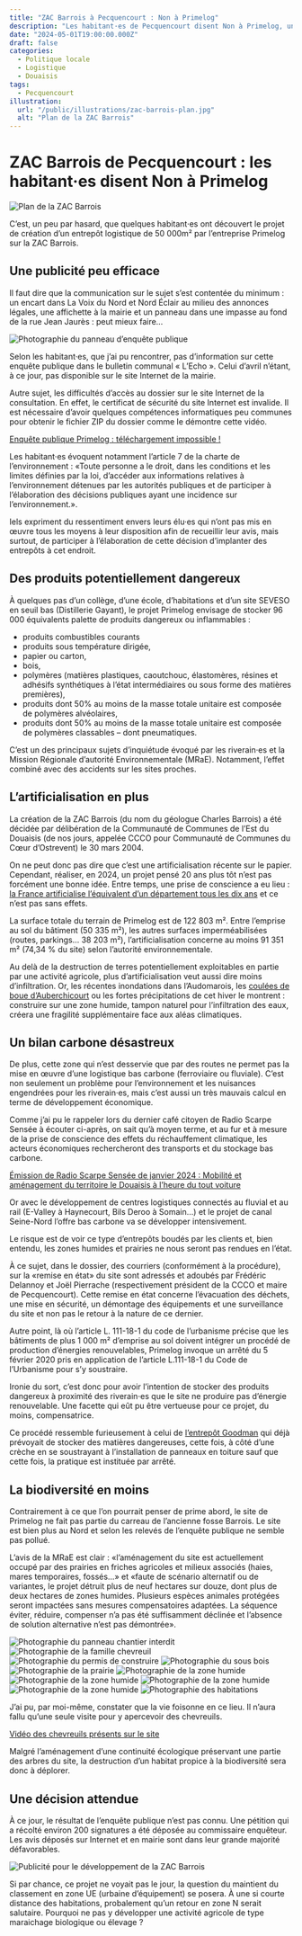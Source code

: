 ```yaml
---
title: "ZAC Barrois à Pecquencourt : Non à Primelog"
description: "Les habitant·es de Pecquencourt disent Non à Primelog, un entrepôt logistique de 50 000 m² en SEVESO seuil bas à deux pas des habitations et d’une école."
date: "2024-05-01T19:00:00.000Z"
draft: false
categories:
  - Politique locale
  - Logistique
  - Douaisis
tags:
  - Pecquencourt
illustration:
  url: "/public/illustrations/zac-barrois-plan.jpg"
  alt: "Plan de la ZAC Barrois"
---
```


# ZAC Barrois de Pecquencourt : les habitant·es disent Non à Primelog

![Plan de la ZAC Barrois](/public/illustrations/zac-barrois-plan.jpg)

C’est, un peu par hasard, que quelques habitant·es ont découvert le projet de création d’un entrepôt logistique de 50 000m² par l’entreprise Primelog sur la ZAC Barrois.

## Une publicité peu efficace

Il faut dire que la communication sur le sujet s’est contentée du minimum : un encart dans La Voix du Nord et Nord Éclair au milieu des annonces légales, une affichette à la mairie et un panneau dans une impasse au fond de la rue Jean Jaurès : peut mieux faire…

![Photographie du panneau d’enquête publique](/public/illustrations/zac-barrois-panneau-enquete-publique.jpg "🖼️➡️")

Selon les habitant·es, que j’ai pu rencontrer, pas d’information sur cette enquête publique dans le bulletin communal « L’Echo ». Celui d’avril n’étant, à ce jour, pas disponible sur le site Internet de la mairie.

Autre sujet, les difficultés d’accès au dossier sur le site Internet de la consultation. En effet, le certificat de sécurité du site Internet est invalide. Il est nécessaire d’avoir quelques compétences informatiques peu communes pour obtenir le fichier ZIP du dossier comme le démontre cette vidéo.

[Enquête publique Primelog : téléchargement impossible !](https://www.youtube.com/watch?v=aJ9uo3eulqM "📺 Voir la vidéo montrant ces difficultés d’accès à l’enquête publique")

Les habitant·es évoquent notamment l’article 7 de la charte de l’environnement : «Toute personne a le droit, dans les conditions et les limites définies par la loi, d’accéder aux informations relatives à l’environnement détenues par les autorités publiques et de participer à l’élaboration des décisions publiques ayant une incidence sur l’environnement.».

Iels expriment du ressentiment envers leurs élu·es qui n’ont pas mis en œuvre tous les moyens à leur disposition afin de recueillir leur avis, mais surtout, de participer à l’élaboration de cette décision d’implanter des entrepôts à cet endroit.

## Des produits potentiellement dangereux

À quelques pas d’un collège, d’une école, d’habitations et d’un site SEVESO en seuil bas (Distillerie Gayant), le projet Primelog envisage de stocker 96 000 équivalents palette de produits dangereux ou inflammables :

- produits combustibles courants
- produits sous température dirigée,
- papier ou carton,
- bois,
- polymères (matières plastiques, caoutchouc, élastomères, résines et adhésifs synthétiques à l’état intermédiaires ou sous forme des matières premières),
- produits dont 50% au moins de la masse totale unitaire est composée de polymères alvéolaires,
- produits dont 50% au moins de la masse totale unitaire est composée de polymères classables – dont pneumatiques.

C’est un des principaux sujets d’inquiétude évoqué par les riverain·es et la Mission Régionale d’autorité Environnementale (MRaE). Notamment, l’effet combiné avec des accidents sur les sites proches.

## L’artificialisation en plus

La création de la ZAC Barrois (du nom du géologue Charles Barrois) a été décidée par délibération de la Communauté de Communes de l’Est du Douaisis (de nos jours, appelée CCCO pour Communauté
de Communes du Cœur d’Ostrevent) le 30 mars 2004.

On ne peut donc pas dire que c’est une artificialisation récente sur le papier. Cependant, réaliser, en 2024, un projet pensé 20 ans plus tôt n’est pas forcément une bonne idée. Entre temps, une prise de conscience a eu lieu : [la France artificialise l’équivalent d’un département tous les dix ans](https://www.carbone4.com/article-zan-decryptage) et ce n’est pas sans effets.

La surface totale du terrain de Primelog est de 122 803 m². Entre l’emprise au sol du bâtiment (50 335 m²), les autres surfaces imperméabilisées (routes, parkings… 38 203 m²), l’artificialisation concerne au moins 91 351 m² (74,34 % du site) selon l’autorité environnementale.

Au delà de la destruction de terres potentiellement exploitables en partie par une activité agricole, plus d’artificialisation veut aussi dire moins d’infiltration. Or, les récentes inondations dans l’Audomarois, les [coulées de boue d’Auberchicourt](https://video-streaming.orange.fr/actu-politique/une-coulee-de-boue-a-ravage-auberchicourt-CNT000001pwDfJ.html) ou les fortes précipitations de cet hiver le montrent : construire sur une zone humide, tampon naturel pour l’infiltration des eaux, créera une fragilité supplémentaire face aux aléas climatiques.

## Un bilan carbone désastreux

De plus, cette zone qui n’est desservie que par des routes ne permet pas la mise en œuvre d’une logistique bas carbone (ferroviaire ou fluviale). C’est non seulement un problème pour l’environnement et les nuisances engendrées pour les riverain·es, mais c’est aussi un très mauvais calcul en terme de développement économique.

Comme j’ai pu le rappeler lors du dernier café citoyen de Radio Scarpe Sensée à écouter ci-après, on sait qu’à moyen terme, et au fur et à mesure de la prise de conscience des effets du réchauffement climatique, les acteurs économiques rechercheront des transports et du stockage bas carbone.

[Émission de Radio Scarpe Sensée de janvier 2024 : Mobilité et aménagement du territoire le Douaisis à l’heure du tout voiture](https://radioscarpesensee.com/index/wp-content/uploads/audio/CAFE-CITOYEN-240113-Mobilite-et-amenagement-du-territoire-le-douaisis-a-lheure-du-tout-voiture.mp3 "🎧 Écouter l’émission’")

Or avec le développement de centres logistiques connectés au fluvial et au rail (E-Valley à Haynecourt, Bils Deroo à Somain…) et le projet de canal Seine-Nord l’offre bas carbone va se développer intensivement.

Le risque est de voir ce type d’entrepôts boudés par les clients et, bien entendu, les zones humides et prairies ne nous seront pas rendues en l’état.

À ce sujet, dans le dossier, des courriers (conformément à la procédure), sur la «remise en état» du site sont adressés et adoubés par Frédéric Delannoy et Joël Pierrache (respectivement président de la CCCO et maire de Pecquencourt). Cette remise en état concerne l’évacuation des déchets, une mise en sécurité, un démontage des équipements et une surveillance du site et non pas le retour à la nature de ce dernier.

Autre point, là où l’article L. 111-18-1 du code de l’urbanisme précise que les bâtiments de plus 1 000 m² d’emprise au sol doivent intégrer un procédé de production d’énergies renouvelables, Primelog invoque un arrêté du 5 février 2020 pris en application de l’article L.111-18-1 du Code de l’Urbanisme pour s’y soustraire.

Ironie du sort, c’est donc pour avoir l’intention de stocker des produits dangereux à proximité des riverain⋅es que le site ne produire pas d’énergie renouvelable. Une facette qui eût pu être vertueuse pour ce projet, du moins, compensatrice.

Ce procédé ressemble furieusement à celui de [l’entrepôt Goodman](./point-sur-l-entrepot-goodman) qui déjà prévoyait de stocker des matières dangereuses, cette fois, à côté d’une crèche en se soustrayant à l’installation de panneaux en toiture sauf que cette fois, la pratique est instituée par arrêté.

## La biodiversité en moins

Contrairement à ce que l’on pourrait penser de prime abord, le site de Primelog ne fait pas partie du carreau de l’ancienne fosse Barrois. Le site est bien plus au Nord et selon les relevés de l’enquête publique ne semble pas pollué.

L’avis de la MRaE est clair : «l’aménagement du site est actuellement occupé par des prairies en friches agricoles et milieux associés
(haies, mares temporaires, fossés…» et «faute de scénario alternatif ou de variantes, le projet détruit plus de neuf hectares sur douze, dont plus de deux hectares de zones humides. Plusieurs espèces animales protégées seront impactées sans mesures compensatoires adaptées. La séquence éviter, réduire, compenser n’a pas été suffisamment déclinée et l’absence de solution alternative n’est pas démontrée».

![Photographie du panneau chantier interdit](/public/illustrations/zac-barrois-chantier-interdit.jpg)
![Photographie de la famille chevreuil](/public/illustrations/zac-barrois-famille-chevreuils.jpg)
![Photographie du permis de construire](/public/illustrations/zac-barrois-permis-construire.jpg)
![Photographie du sous bois](/public/illustrations/zac-barrois-sous-bois-1.jpg)
![Photographie de la prairie](/public/illustrations/zac-barrois-prairie.jpg)
![Photographie de la zone humide](/public/illustrations/zac-barrois-zone-humide-1.jpg)
![Photographie de la zone humide](/public/illustrations/zac-barrois-zone-humide-2.jpg)
![Photographie de la zone humide](/public/illustrations/zac-barrois-zone-humide-3.jpg)
![Photographie de la zone humide](/public/illustrations/zac-barrois-zone-humide-empreinte-chevreuil.jpg)
![Photographie des habitations](/public/illustrations/zac-barrois-habitations-proches.jpg)

J’ai pu, par moi-même, constater que la vie foisonne en ce lieu. Il n’aura fallu qu’une seule visite pour y apercevoir des chevreuils.

[Vidéo des chevreuils présents sur le site](https://www.youtube.com/watch?v=Mw7oIFlgrwQ "📺 Voir les chevreuils vus sur le site")

Malgré l’aménagement d’une continuité écologique préservant une partie des arbres du site, la destruction d’un habitat propice à la biodiversité sera donc à déplorer.

## Une décision attendue

À ce jour, le résultat de l’enquête publique n’est pas connu. Une pétition qui a récolté environ 200 signatures a été déposée au commissaire enquêteur. Les avis déposés sur Internet et en mairie sont dans leur grande majorité défavorables.

![Publicité pour le développement de la ZAC Barrois](/public/illustrations/zac-barrois-pub.jpg)

Si par chance, ce projet ne voyait pas le jour, la question du maintient du classement en zone UE (urbaine d’équipement) se posera. À une si courte distance des habitations, probalement qu’un retour en zone N serait salutaire. Pourquoi ne pas y développer une activité agricole de type maraichage biologique ou élevage ?

